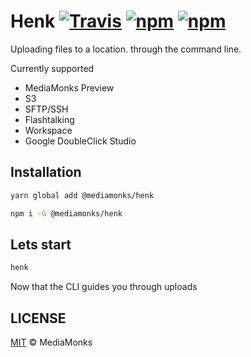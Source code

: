 # Henk [![Travis](https://img.shields.io/travis/mediamonks/henk.svg)](https://travis-ci.org/mediamonks/richmedia-temple-server) [![npm](https://img.shields.io/npm/v/@mediamonks/henk.svg)](https://www.npmjs.com/package/@mediamonks/henk) [![npm](https://img.shields.io/npm/dm/@mediamonks/henk.svg)](https://www.npmjs.com/package/@mediamonks/richmedia-temple-server)

Uploading files to a location. through the command line.

Currently supported

* MediaMonks Preview
* S3
* SFTP/SSH
* Flashtalking
* Workspace
* Google DoubleClick Studio


## Installation
```sh
yarn global add @mediamonks/henk
```

```sh
npm i -G @mediamonks/henk
```

## Lets start
```sh
henk
```
Now that the CLI guides you through uploads


## LICENSE

[MIT](./LICENSE) © MediaMonks
